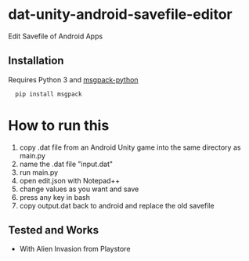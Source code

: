 # dat-unity-android-savefile-editor
Edit Savefile of Android Apps


## Installation

Requires Python 3 and [msgpack-python](https://github.com/msgpack/msgpack-python)

```bash
  pip install msgpack
```

# How to run this
1. copy .dat file from an Android Unity game into the same directory as main.py
2. name the .dat file "input.dat"
3. run main.py
4. open edit.json with Notepad++
5. change values as you want and save
6. press any key in bash
7. copy output.dat back to android and replace the old savefile


## Tested and Works

- With Alien Invasion from Playstore

